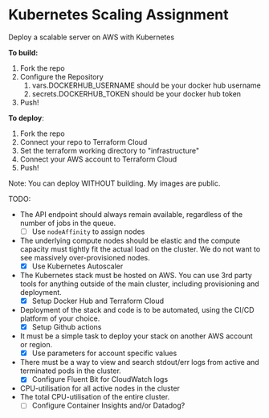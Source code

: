 Kubernetes Scaling Assignment
===
Deploy a scalable server on AWS with Kubernetes

**To build:**
1. Fork the repo
2. Configure the Repository
   1. vars.DOCKERHUB_USERNAME should be your docker hub username
   2. secrets.DOCKERHUB_TOKEN should be your docker hub token
3. Push!

**To deploy**:
1. Fork the repo
2. Connect your repo to Terraform Cloud
3. Set the terraform working directory to "infrastructure"
4. Connect your AWS account to Terraform Cloud
5. Push!

Note: You can deploy WITHOUT building.  My images are public.

TODO:
 - The API endpoint should always remain available, regardless of the number of jobs in the queue.
   - [ ] Use `nodeAffinity` to assign nodes
 - The underlying compute nodes should be elastic and the compute capacity must tightly fit the actual load on the cluster. We do not want to see massively over-provisioned nodes.
   - [x] Use Kubernetes Autoscaler
 - The Kubernetes stack must be hosted on AWS. You can use 3rd party tools for anything outside of the main cluster, including provisioning and deployment.
   - [x] Setup Docker Hub and Terraform Cloud
 - Deployment of the stack and code is to be automated, using the CI/CD platform of your choice.
   - [x] Setup Github actions
 - It must be a simple task to deploy your stack on another AWS account or region.
   - [x] Use parameters for account specific values
 - There must be a way to view and search stdout/err logs from active and terminated pods in the cluster.
   - [x] Configure Fluent Bit for CloudWatch logs
 - CPU-utilisation for all active nodes in the cluster
 - The total CPU-utilisation of the entire cluster.
   - [ ] Configure Container Insights and/or Datadog?
